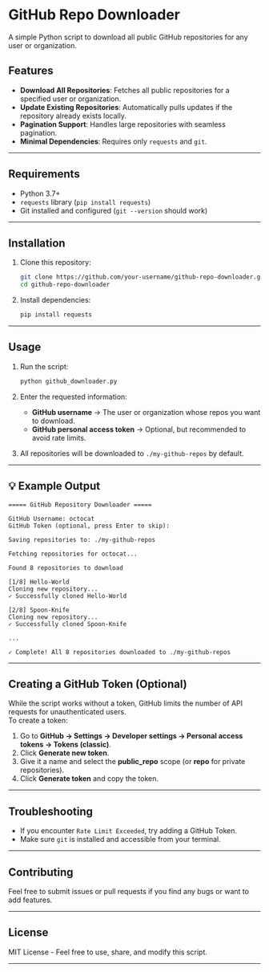 
# GitHub Repo Downloader
A simple Python script to download all public GitHub repositories for any user or organization.

## Features
- **Download All Repositories**: Fetches all public repositories for a specified user or organization.
- **Update Existing Repositories**: Automatically pulls updates if the repository already exists locally.
- **Pagination Support**: Handles large repositories with seamless pagination.
- **Minimal Dependencies**: Requires only `requests` and `git`.

---

## Requirements
- Python 3.7+
- `requests` library (`pip install requests`)
- Git installed and configured (`git --version` should work)

---

##  Installation
1. Clone this repository:
   ```bash
   git clone https://github.com/your-username/github-repo-downloader.git
   cd github-repo-downloader
   ```

2. Install dependencies:
   ```bash
   pip install requests
   ```

---

##  Usage
1. Run the script:
   ```bash
   python github_downloader.py
   ```

2. Enter the requested information:
   - **GitHub username** → The user or organization whose repos you want to download.
   - **GitHub personal access token** → Optional, but recommended to avoid rate limits.

3. All repositories will be downloaded to `./my-github-repos` by default.

---

## 💡 Example Output
```
===== GitHub Repository Downloader =====

GitHub Username: octocat
GitHub Token (optional, press Enter to skip): 

Saving repositories to: ./my-github-repos

Fetching repositories for octocat...

Found 8 repositories to download

[1/8] Hello-World
Cloning new repository...
✓ Successfully cloned Hello-World

[2/8] Spoon-Knife
Cloning new repository...
✓ Successfully cloned Spoon-Knife

...

✓ Complete! All 8 repositories downloaded to ./my-github-repos
```

---

## Creating a GitHub Token (Optional)
While the script works without a token, GitHub limits the number of API requests for unauthenticated users.  
To create a token:
1. Go to **GitHub → Settings → Developer settings → Personal access tokens → Tokens (classic)**.
2. Click **Generate new token**.
3. Give it a name and select the **public_repo** scope (or **repo** for private repositories).
4. Click **Generate token** and copy the token.

---

## Troubleshooting
- If you encounter `Rate Limit Exceeded`, try adding a GitHub Token.
- Make sure `git` is installed and accessible from your terminal.

---

## Contributing
Feel free to submit issues or pull requests if you find any bugs or want to add features.

---

## License
MIT License - Feel free to use, share, and modify this script.

---
